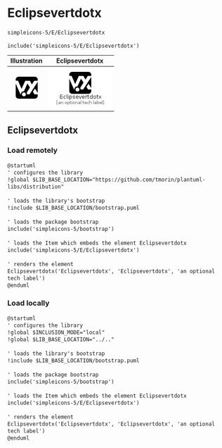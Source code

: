 # Eclipsevertdotx


```text
simpleicons-5/E/Eclipsevertdotx
```

```text
include('simpleicons-5/E/Eclipsevertdotx')
```



| Illustration | Eclipsevertdotx |
| :---: | :---: |
| ![illustration for Illustration](../../simpleicons-5/E/Eclipsevertdotx.png) | ![illustration for Eclipsevertdotx](../../simpleicons-5/E/Eclipsevertdotx.Local.png) |




## Eclipsevertdotx

### Load remotely
```plantuml
@startuml
' configures the library
!global $LIB_BASE_LOCATION="https://github.com/tmorin/plantuml-libs/distribution"

' loads the library's bootstrap
!include $LIB_BASE_LOCATION/bootstrap.puml

' loads the package bootstrap
include('simpleicons-5/bootstrap')

' loads the Item which embeds the element Eclipsevertdotx
include('simpleicons-5/E/Eclipsevertdotx')

' renders the element
Eclipsevertdotx('Eclipsevertdotx', 'Eclipsevertdotx', 'an optional tech label')
@enduml
```

### Load locally
```plantuml
@startuml
' configures the library
!global $INCLUSION_MODE="local"
!global $LIB_BASE_LOCATION="../.."

' loads the library's bootstrap
!include $LIB_BASE_LOCATION/bootstrap.puml

' loads the package bootstrap
include('simpleicons-5/bootstrap')

' loads the Item which embeds the element Eclipsevertdotx
include('simpleicons-5/E/Eclipsevertdotx')

' renders the element
Eclipsevertdotx('Eclipsevertdotx', 'Eclipsevertdotx', 'an optional tech label')
@enduml
```

